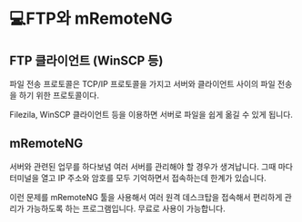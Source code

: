 # 💻FTP와 mRemoteNG

## FTP 클라이언트 (WinSCP 등)
파일 전송 프로토콜은 TCP/IP 프로토콜을 가지고 서버와 클라이언트 사이의 파일 전송을 하기 위한 프로토콜이다. 

Filezila, WinSCP 클라이언트 등을 이용하면 서버로 파일을 쉽게 옮길 수 있게 됩니다.


## mRemoteNG 
서버와 관련된 업무를 하다보념 여러 서버를 관리해야 할 경우가 생겨납니다. 그때 마다 터미널을 열고 IP 주소와 암호를 모두 기억하면서 접속하는데 한계가 있습니다.

이런 문제를 mRemoteNG 툴을 사용해서 여러 원격 데스크탑을 접속해서 편리하게 관리가 가능하도록 하는 프로그램입니다. 무료로 사용이 가능합니다.